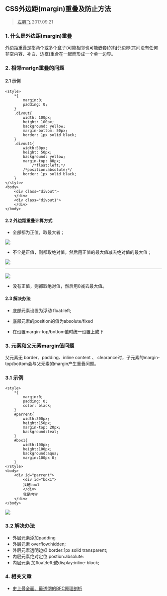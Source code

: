 ## CSS外边距(margin)重叠及防止方法


> [左鹏飞](https://github.com/zuopf769) 2017.09.21


### 1. 什么是外边距(margin)重叠

外边距重叠是指两个或多个盒子(可能相邻也可能嵌套)的相邻边界(其间没有任何非空内容、补白、边框)重合在一起而形成一个单一边界。



### 2. 相邻marign重叠的问题


#### 2.1 示例

```
<style>
    *{
        margin:0;
        padding: 0;
    }
    .divout{
        width: 100px;
        height: 100px;
        background: yellow;
        margin-bottom: 50px;
        border: 1px solid black;
    }
    .divout1{
        width:50px;
        height: 50px;
        background: yellow;
        margin-top: 80px;
            /*float:left;*/
        /*position:absolute;*/
        border: 1px solid black;
    }
</style>
<body>
    <div class="divout">        
    </div>
    <div class="divout1">        
    </div>
</body>

```


#### 2.2 外边距重叠计算方式

+ 全部都为正值，取最大者；

![](https://github.com/zuopf769/notebook/blob/master/fe/CSS%E5%A4%96%E8%BE%B9%E8%B7%9D(margin)%E9%87%8D%E5%8F%A0%E5%8F%8A%E9%98%B2%E6%AD%A2%E6%96%B9%E6%B3%95/1.jpg)

+ 不全是正值，则都取绝对值，然后用正值的最大值减去绝对值的最大值；

![](https://github.com/zuopf769/notebook/blob/master/fe/CSS%E5%A4%96%E8%BE%B9%E8%B7%9D(margin)%E9%87%8D%E5%8F%A0%E5%8F%8A%E9%98%B2%E6%AD%A2%E6%96%B9%E6%B3%95/2.jpg)

---

![](https://github.com/zuopf769/notebook/blob/master/fe/CSS%E5%A4%96%E8%BE%B9%E8%B7%9D(margin)%E9%87%8D%E5%8F%A0%E5%8F%8A%E9%98%B2%E6%AD%A2%E6%96%B9%E6%B3%95/3.jpg)

+ 没有正值，则都取绝对值，然后用0减去最大值。

#### 2.3 解决办法

+ 底部元素设置为浮动 float:left;

+ 底部元素的position的值为absolute/fixed

+ 在设置margin-top/bottom值时统一设置上或下


### 3. 元素和父元素margin值问题

父元素无 border、padding、inline content 、 clearance时，子元素的margin-top/bottom会与父元素的margin产生重叠问题。

### 3.1 示例

```
<style>
    *{
        margin:0;
        padding: 0;
        color: black;
    }
    #parrent{
        width:300px;
        height:150px;
        margin-top: 20px;
        background:teal;
    }
    #box1{
        width:100px;
        height:100px;
        background:aqua;
        margin:100px 0;
    }
</style>
<body>
    <div id="parrent">
        <div id="box1">
        我是box1
        </div>
        我是内容
    </div>
</body>
```

![](https://github.com/zuopf769/notebook/blob/master/fe/CSS%E5%A4%96%E8%BE%B9%E8%B7%9D(margin)%E9%87%8D%E5%8F%A0%E5%8F%8A%E9%98%B2%E6%AD%A2%E6%96%B9%E6%B3%95/4.jpg)

### 3.2 解决办法

+ 外层元素添加padding
+ 外层元素 overflow:hidden;
+ 外层元素透明边框 border:1px solid transparent;
+ 内层元素绝对定位 postion:absolute:
+ 内层元素 加float:left;或display:inline-block;


### 4. 相关文章

+ [史上最全面、最透彻的BFC原理剖析](https://github.com/zuopf769/notebook/blob/master/fe/BFC%E5%8E%9F%E7%90%86%E5%89%96%E6%9E%90/README.md)
